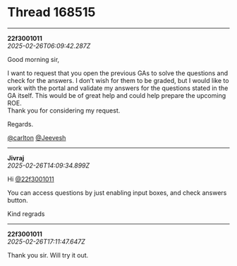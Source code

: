 # Thread 168515


---
**22f3001011**  
*2025-02-26T06:09:42.287Z*


Good morning sir,

I want to request that you open the previous GAs to solve the questions and check for the answers. I don’t wish for them to be graded, but I would like to work with the portal and validate my answers for the questions stated in the GA itself. This would be of great help and could help prepare the upcoming ROE.  
Thank you for considering my request.

Regards.

[@carlton](/u/carlton) [@Jeevesh](/u/jeevesh)




---
**Jivraj**  
*2025-02-26T14:09:34.899Z*


Hi [@22f3001011](/u/22f3001011)

You can access questions by just enabling input boxes, and check answers button.

Kind regrads




---
**22f3001011**  
*2025-02-26T17:11:47.647Z*


Thank you sir. Will try it out.


